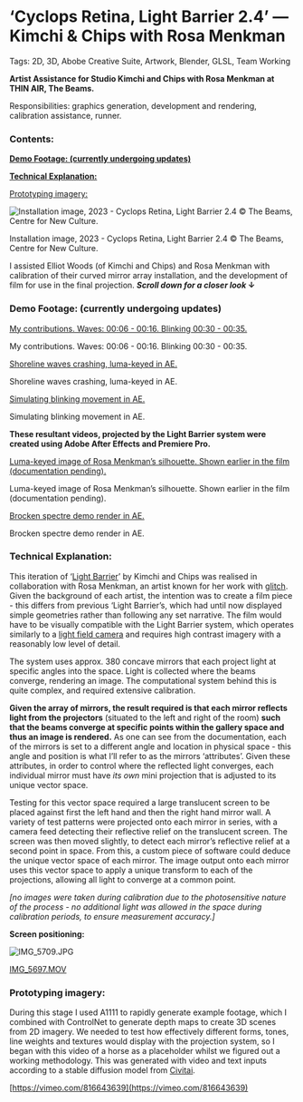 # ‘Cyclops Retina, Light Barrier 2.4’ — Kimchi & Chips with Rosa Menkman

Tags: 2D, 3D, Abobe Creative Suite, Artwork, Blender, GLSL, Team Working

**Artist Assistance for Studio Kimchi and Chips with Rosa Menkman at THIN AIR, The Beams.** 

Responsibilities: graphics generation, development and rendering, calibration assistance, runner. 

### **Contents:**

[**Demo Footage: (currently undergoing updates)**](https://www.notion.so/Demo-Footage-currently-undergoing-updates-627bc5e685c047eab14c2251f471c7cc?pvs=21) 

[**Technical Explanation:**](https://www.notion.so/Technical-Explanation-8429805334cc48c3ad6bd1e73eb13f1d?pvs=21) 

[Prototyping imagery:](https://www.notion.so/Prototyping-imagery-56e98741406b4fe48d16cc05568e8b1a?pvs=21) 

![Installation image, 2023 - Cyclops Retina, Light Barrier 2.4 © The Beams, Centre for New Culture. ](https://thebeamslondon.com/app/uploads/2022/06/sc-01383-2048x1365.jpg)

Installation image, 2023 - Cyclops Retina, Light Barrier 2.4 © The Beams, Centre for New Culture. 

I assisted Elliot Woods (of Kimchi and Chips) and Rosa Menkman with calibration of their curved mirror array installation, and the development of film for use in the final projection. ***Scroll down for a closer look* ↓**

### **Demo Footage: (currently undergoing updates)**

[My contributions. Waves: 00:06 - 00:16. Blinking 00:30 - 00:35.](https://player.vimeo.com/video/816545499?h=5dbbfdc168)

My contributions. Waves: 00:06 - 00:16. Blinking 00:30 - 00:35.

[Shoreline waves crashing, luma-keyed in AE. ](https://vimeo.com/816548874)

Shoreline waves crashing, luma-keyed in AE. 

[Simulating blinking movement in AE. ](https://vimeo.com/816548733)

Simulating blinking movement in AE. 

**These resultant videos, projected by the Light Barrier system were created using Adobe After Effects and Premiere Pro.** 

[Luma-keyed image of Rosa Menkman’s silhouette. Shown earlier in the film (documentation pending).](https://vimeo.com/816549516)

Luma-keyed image of Rosa Menkman’s silhouette. Shown earlier in the film (documentation pending).

[Brocken spectre demo render in AE. ](https://vimeo.com/816548753)

Brocken spectre demo render in AE. 

### **Technical Explanation:**

This iteration of ‘[Light Barrier](https://www.kimchiandchips.com/works/lightbarrier/)’ by Kimchi and Chips was realised in collaboration with Rosa Menkman, an artist known for her work with [glitch](https://beyondresolution.info/PORTFOLIO). Given the background of each artist, the intention was to create a film piece - this differs from previous ‘Light Barrier’s, which had until now displayed simple geometries rather than following any set narrative. The film would have to be visually compatible with the Light Barrier system, which operates similarly to a [light field camera](https://en.wikipedia.org/wiki/Light_field_camera) and requires high contrast imagery with a reasonably low level of detail. 

The system uses approx. 380 concave mirrors that each project light at specific angles into the space. Light is collected where the beams converge, rendering an image. The computational system behind this is quite complex, and required extensive calibration. 

**Given the array of mirrors, the result required is that each mirror reflects light from the projectors** (situated to the left and right of the room) **such that the beams converge at specific points within the gallery space and thus an image is rendered.** As one can see from the documentation, each of the mirrors is set to a different angle and location in physical space - this angle and position is what I’ll refer to as the mirrors ‘attributes’. Given these attributes, in order to control where the reflected light converges, each individual mirror must have *its* *own* mini projection that is adjusted to its unique vector space. 

Testing for this vector space required a large translucent screen to be placed against first the left hand and then the right hand mirror wall. A variety of test patterns were projected onto each mirror in series, with a camera feed detecting their reflective relief on the translucent screen. The screen was then moved slightly, to detect each mirror’s reflective relief at a second point in space. From this, a custom piece of software could deduce the unique vector space of each mirror. The image output onto each mirror uses this vector space to apply a unique transform to each of the projections, allowing all light to converge at a common point.

*[no images were taken during calibration due to the photosensitive nature of the process - no additional light was allowed in the space during calibration periods, to ensure measurement accuracy.]*

**Screen positioning:**

![IMG_5709.JPG](%E2%80%98Cyclops%20Retina,%20Light%20Barrier%202%204%E2%80%99%20%E2%80%94%20Kimchi%20&%20Chi%206d8241af10384c23ad40a60ab4764c8e/IMG_5709.jpg)

[IMG_5697.MOV](%E2%80%98Cyclops%20Retina,%20Light%20Barrier%202%204%E2%80%99%20%E2%80%94%20Kimchi%20&%20Chi%206d8241af10384c23ad40a60ab4764c8e/IMG_5697.mov)

### Prototyping imagery:

During this stage I used A1111 to rapidly generate example footage, which I combined with ControlNet to generate depth maps to create 3D scenes from 2D imagery. We needed to test how effectively different forms, tones, line weights and textures would display with the projection system, so I began with this video of a horse as a placeholder whilst we figured out a working methodology. This was generated with video and text inputs according to a stable diffusion model from [Civitai](https://civitai.com/).

[https://vimeo.com/816643639](https://vimeo.com/816643639)